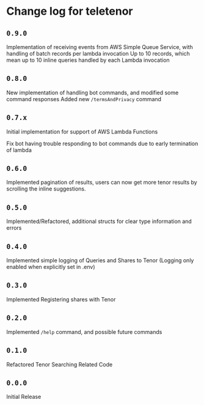 # Change log for teletenor

## `0.9.0`

Implementation of receiving events from AWS Simple Queue Service, with handling of batch records per lambda invocation
Up to 10 records, which mean up to 10 inline queries handled by each Lambda invocation

## `0.8.0`

New implementation of handling bot commands, and modified some command responses
Added new `/termsAndPrivacy` command

## `0.7.x`

Initial implementation for support of AWS Lambda Functions

Fix bot having trouble responding to bot commands due to early termination of lambda

## `0.6.0`

Implemented pagination of results, users can now get more tenor results by scrolling the inline suggestions.

## `0.5.0`

Implemented/Refactored, additional structs for clear type information and errors

## `0.4.0`

Implemented simple logging of Queries and Shares to Tenor (Logging only enabled when explicitly set in .env)

## `0.3.0`

Implemented Registering shares with Tenor

## `0.2.0`

Implemented `/help` command, and possible future commands

## `0.1.0`

Refactored Tenor Searching Related Code

## `0.0.0`

Initial Release
